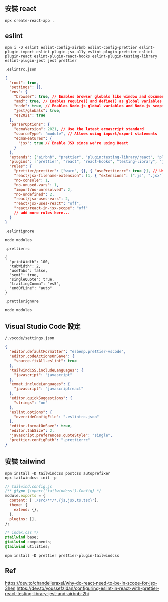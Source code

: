 ## 安裝 react

```
npx create-react-app .
```

## eslint

```
npm i -D eslint eslint-config-airbnb eslint-config-prettier eslint-plugin-import eslint-plugin-jsx-a11y eslint-plugin-prettier eslint-plugin-react eslint-plugin-react-hooks eslint-plugin-testing-library eslint-plugin-jest jest prettier
```

`.eslintrc.json`

```json
{
  "root": true,
  "settings": {},
  "env": {
    "browser": true, // Enables browser globals like window and document
    "amd": true, // Enables require() and define() as global variables as per the amd spec.
    "node": true, // Enables Node.js global variables and Node.js scoping.
    "jest/globals": true,
    "es2021": true
  },
  "parserOptions": {
    "ecmaVersion": 2021, // Use the latest ecmascript standard
    "sourceType": "module", // Allows using import/export statements
    "ecmaFeatures": {
      "jsx": true // Enable JSX since we're using React
    }
  },
  "extends": ["airbnb", "prettier", "plugin:testing-library/react", "plugin:jest/recommended"],
  "plugins": ["prettier", "react", "react-hooks", "testing-library", "jest"],
  "rules": {
    "prettier/prettier": ["warn", {}, { "usePrettierrc": true }], // Use .prettierrc file as source
    "react/jsx-filename-extension": [1, { "extensions": [".js", ".jsx"] }], // To allow importing .jsx files
    "no-console": 1,
    "no-unused-vars": 1,
    "import/no-unresolved": 2,
    "no-undefined": 2,
    "react/jsx-uses-vars": 2,
    "react/jsx-uses-react": "off",
    "react/react-in-jsx-scope": "off"
    // add more rules here...
  }
}
```

`.eslintignore`

```
node_modules
```

`.prettierrc`

```
{
  "printWidth": 100,
  "tabWidth": 2,
  "useTabs": false,
  "semi": true,
  "singleQuote": true,
  "trailingComma": "es5",
  "endOfLine": "auto"
}
```

`.prettierignore`

```
node_modules
```

## Visual Studio Code 設定

`/.vscode/settings.json`

```json
{
  "editor.defaultFormatter": "esbenp.prettier-vscode",
  "editor.codeActionsOnSave": {
    "source.fixAll.eslint": true
  },
  "tailwindCSS.includeLanguages": {
    "javascript": "javascript"
  },
  "emmet.includeLanguages": {
    "javascript": "javascriptreact"
  },
  "editor.quickSuggestions": {
    "strings": "on"
  },
  "eslint.options": {
    "overrideConfigFile": ".eslintrc.json"
  },
  "editor.formatOnSave": true,
  "editor.tabSize": 2,
  "javascript.preferences.quoteStyle": "single",
  "prettier.configPath": ".prettierrc"
}
```

## 安裝 tailwind

```
npm install -D tailwindcss postcss autoprefixer
npx tailwindcss init -p
```

```js
// tailwind.config.js
/** @type {import('tailwindcss').Config} */
module.exports = {
  content: ['./src/**/*.{js,jsx,ts,tsx}'],
  theme: {
    extend: {},
  },
  plugins: [],
};
```

```css
/* index.css */
@tailwind base;
@tailwind components;
@tailwind utilities;
```

```
npm install -D prettier prettier-plugin-tailwindcss
```

## Ref

https://dev.to/chandelieraxel/why-do-react-need-to-be-in-scope-for-jsx-3hen
https://dev.to/youssefzidan/configuring-eslint-in-react-with-prettier-react-testing-library-jest-and-airbnb-2hi

